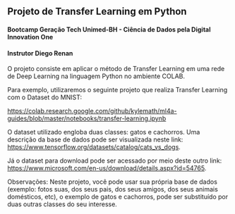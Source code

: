## Projeto de Transfer Learning em Python

#### Bootcamp Geração Tech Unimed-BH - Ciência de Dados pela Digital Innovation One
#### Instrutor Diego Renan

O projeto consiste em aplicar o método de Transfer Learning em uma rede de Deep Learning na linguagem Python no ambiente COLAB. 

Para exemplo, utilizaremos o seguinte projeto que realiza Transfer Learning com o Dataset do MNIST:  

https://colab.research.google.com/github/kylemath/ml4a-guides/blob/master/notebooks/transfer-learning.ipynb

O dataset utilizado engloba duas classes: gatos e cachorros. Uma descrição da base de dados pode ser visualizada neste link: https://www.tensorflow.org/datasets/catalog/cats_vs_dogs.  

Já o dataset para download pode ser acessado por meio deste outro link: https://www.microsoft.com/en-us/download/details.aspx?id=54765.

Observações: Neste projeto, você pode usar sua própria base de dados (exemplo: fotos suas, dos seus pais, dos seus amigos, dos seus animais domésticos, etc), o exemplo de gatos e cachorros, pode ser substituído por duas outras classes do seu interesse. 

